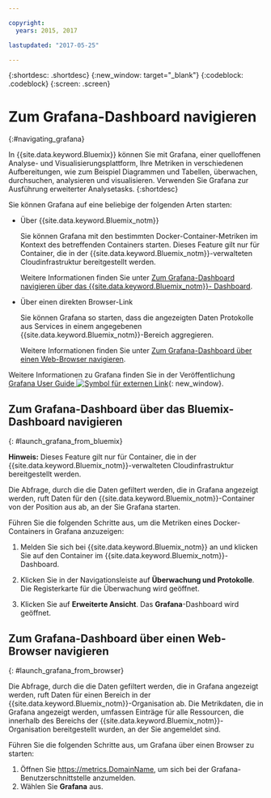 ```yaml
---

copyright:
  years: 2015, 2017

lastupdated: "2017-05-25"

---
```



{:shortdesc: .shortdesc}
{:new_window: target="_blank"}
{:codeblock: .codeblock}
{:screen: .screen}

# Zum Grafana-Dashboard navigieren
{:#navigating_grafana}

In {{site.data.keyword.Bluemix}} können Sie mit Grafana, einer quelloffenen Analyse- und Visualisierungsplattform, Ihre Metriken in verschiedenen Aufbereitungen, wie zum Beispiel Diagrammen und Tabellen, überwachen, durchsuchen, analysieren und visualisieren. Verwenden Sie Grafana zur Ausführung erweiterter Analysetasks.
{:shortdesc}

Sie können Grafana auf eine beliebige der folgenden Arten starten:

* Über {{site.data.keyword.Bluemix_notm}}

    Sie können Grafana mit den bestimmten Docker-Container-Metriken im Kontext des betreffenden Containers starten. Dieses Feature gilt nur für Container, die in der {{site.data.keyword.Bluemix_notm}}-verwalteten Cloudinfrastruktur bereitgestellt werden. 
    
    Weitere Informationen finden Sie unter [Zum Grafana-Dashboard navigieren über das {{site.data.keyword.Bluemix_notm}}-
    Dashboard](navigating_grafana.html#launch_grafana_from_bluemix).

* Über einen direkten Browser-Link

    Sie können Grafana so starten, dass die angezeigten Daten Protokolle aus Services in einem angegebenen {{site.data.keyword.Bluemix_notm}}-Bereich aggregieren.
    
    Weitere Informationen finden Sie unter [Zum Grafana-Dashboard über einen Web-Browser navigieren](navigating_grafana.html#launch_grafana_from_browser).
    
Weitere Informationen zu Grafana finden Sie in der Veröffentlichung [Grafana User Guide ![Symbol für externen Link](../../../icons/launch-glyph.svg "Symbol für externen Link")](http://docs.grafana.org/guides/getting_started/){: new_window}.


##  Zum Grafana-Dashboard über das Bluemix-Dashboard navigieren
{: #launch_grafana_from_bluemix}

**Hinweis:** Dieses Feature gilt nur für Container, die in der {{site.data.keyword.Bluemix_notm}}-verwalteten Cloudinfrastruktur bereitgestellt werden. 

Die Abfrage, durch die die Daten gefiltert werden, die in Grafana angezeigt werden, ruft Daten für den {{site.data.keyword.Bluemix_notm}}-Container von der Position aus ab, an der Sie Grafana starten. 

Führen Sie die folgenden Schritte aus, um die Metriken eines Docker-Containers in Grafana anzuzeigen:

1. Melden Sie sich bei {{site.data.keyword.Bluemix_notm}} an und klicken Sie auf den Container im {{site.data.keyword.Bluemix_notm}}-Dashboard. 
    
2. Klicken Sie in der Navigationsleiste auf **Überwachung und Protokolle**. Die Registerkarte für die Überwachung wird geöffnet. 
    
3. Klicken Sie auf **Erweiterte Ansicht**. Das **Grafana**-Dashboard wird geöffnet.


##  Zum Grafana-Dashboard über einen Web-Browser navigieren
{: #launch_grafana_from_browser}

Die Abfrage, durch die die Daten gefiltert werden, die in Grafana angezeigt werden, ruft Daten für einen Bereich in der {{site.data.keyword.Bluemix_notm}}-Organisation ab. Die Metrikdaten, die in Grafana angezeigt werden, umfassen Einträge für alle Ressourcen, die innerhalb des Bereichs der {{site.data.keyword.Bluemix_notm}}-Organisation bereitgestellt wurden, an der Sie angemeldet sind.

Führen Sie die folgenden Schritte aus, um Grafana über einen Browser zu starten:

1. Öffnen Sie [https://metrics.<span class="keyword" data-hd-keyref="DomainName">DomainName</span>](https://metrics.{DomainName}), um sich bei der Grafana-Benutzerschnittstelle anzumelden.
2. Wählen Sie **Grafana** aus.
     

